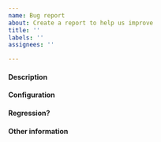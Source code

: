 ```yaml
---
name: Bug report
about: Create a report to help us improve
title: ''
labels: ''
assignees: ''

---
```


<!--This is just a template - feel free to delete any and all of it and replace as appropriate.-->

#### Description

<!--
* Please share a clear and concise description of the problem.
* Include minimal steps to reproduce the problem if possible. E.g.: the smallest possible code snippet; or a small repo to clone, with steps to run it.
* What behavior are you seeing, and what behavior would you expect?
  -->

#### Configuration

<!--
* Which version of .NET is the code running on?
* What OS and version, and what distro if applicable?
* What is the architecture (x64, x86, ARM, ARM64)?
* Do you know whether it is specific to that configuration?
  -->

#### Regression?

<!--
* Did this work in a previous build or release of .NET Core, or from .NET Framework? If you can try a previous release or build to find out, that can help us narrow down the problem. If you don't know, that's OK.
  -->

#### Other information

<!--
* Please include any relevant stack traces or error messages. If possible please include text as text rather than images (so it shows up in searches).
* If you have an idea where the problem might lie, let us know that here. Please include any pointers to code, relevant changes, or related issues you know of.
* Do you know of any workarounds?
  -->
